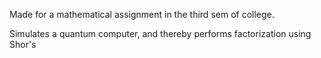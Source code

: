 Made for a mathematical assignment in the third sem of college.

Simulates a quantum computer, and thereby performs factorization using Shor's
